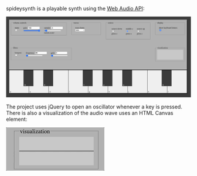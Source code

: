 spideysynth is a playable synth using the [Web Audio API](https://developer.mozilla.org/en-US/docs/Web/API/Web_Audio_API):

![Screenshot of the synth in a chrome browser. It's a keyboard with 15 keys and some controls above the keys.](./images/screenshot.png?raw=true "SpideySynth")

The project uses jQuery to open an oscillator whenever a key is pressed. There is also a visualization of the audio wave uses an HTML Canvas element:

![Gif demonstrating the aduio wave visualization on the synth](./images/visualize.gif)

